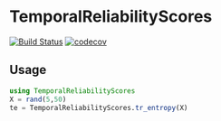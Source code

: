 # TemporalReliabilityScores
[![Build Status](https://travis-ci.org/grero/TemporalReliabilityScores.jl.svg?branch=master)](https://travis-ci.org/grero/TemporalReliabilityScores.jl)
[![codecov](https://codecov.io/gh/grero/TemporalReliabilityScores.jl/branch/master/graph/badge.svg)](https://codecov.io/gh/grero/TemporalReliabilityScores.jl)

## Usage

```julia
using TemporalReliabilityScores
X = rand(5,50)
te = TemporalReliabilityScores.tr_entropy(X)
```
